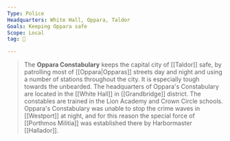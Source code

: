 ```yaml
---
Type: Police
Headquarters: White Hall, Oppara, Taldor
Goals: Keeping Oppara safe
Scope: Local
tag: 👥

---
```


> The **Oppara Constabulary** keeps the capital city of [[Taldor]] safe, by patrolling most of [[Oppara|Opparas]] streets day and night and using a number of stations throughout the city. It is especially tough towards the unbearded. The headquarters of Oppara's Constabulary are located in the [[White Hall]] in [[Grandbridge]] district. The constables are trained in the Lion Academy and Crown Circle schools. Oppara's Constabulary was unable to stop the crime waves in [[Westport]] at night, and for this reason the special force of [[Porthmos Militia]] was established there by Harbormaster [[Hallador]].








